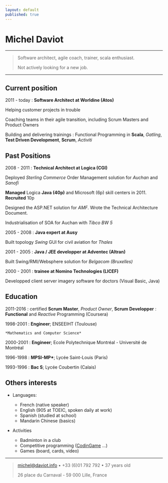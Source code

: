 ```yaml
---
layout: default
published: true
---
```

Michel Daviot
============

----

>  Software architect, agile coach, trainer, scala enthusiast.
>
>  Not actively looking for a new job.

----



Current position
----------

2011 - today 
: **Software Architect at Worldine (Atos)**

Helping customer projects in trouble

Coaching teams in their agile transition, including Scrum Masters and Product Owners

Building and delivering trainings : Functional Programming in **Scala**, *Gatling*, **Test Driven Development**, **Scrum**, *Activiti* 

Past Positions
--------------------

2008 - 2011 
: **Technical Architect at Logica (CGI)**

Deployed *Sterling Commerce* Order Management solution for *Auchan* and *Sanofi*

**Managed** Logica **Java (40p)** and Microsoft (6p) skill centers in 2011. **Recruited** 10p

Designed the ASP.NET solution for *AMF*. Wrote the Technical Architecture Document.

Industrialisation of SOA for Auchan with *Tibco BW 5*


2005 - 2008 
: **Java expert at Ausy**

Built topology *Swing* GUI for civil aviation for *Thales*


2001 - 2005
: **Java / JEE developper at Adventec (Altran)**

Built Swing/RMI/Websphere solution for *Belgacom (Bruxelles)*


2000 - 2001 
: **trainee at Nomino Technologies (LICEF)**

Developped client server imagery software for doctors (Visual Basic, Java)



Education
---------

2011-2016
: certified **Scrum Master**, *Product Owner*, **Scrum Developper**
: **Functional** and *Reactive* Programming (Coursera)

1998-2001
:   **Engineer**; ENSEEIHT (Toulouse)

    *Mathematics and Computer Science*

2000-2001
:   **Engineer**; Ecole Polytechnique Montréal - Université de Montréal	

1996-1998
:   **MPSI-MP\***; Lycée Saint-Louis (Paris)

1993-1996
:   **Bac S**; Lycée Coubertin (Calais)



Others interests
----------------------------------------

* Languages:

     * French (native speaker)
     * English (905 at TOEIC, spoken daily at work)
     * Spanish (studied at school)
     * Mandarin Chinese (basics)

* Activities

	* Badminton in a club
    * Competitive programming ([CodinGame](https://www.codingame.com/profile/e30e2eaed69f0747e8826dbf32015ea1229103) ...)
    * Games (board, cards, video)

----

> <michel@daviot.info> • +33 (6)01 792 792 • 37 years old
>
> 26 place du Carnaval - 59 000 Lille, France

